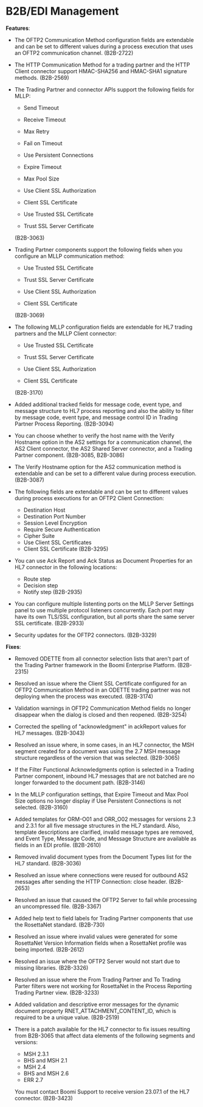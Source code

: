 # B2B/EDI Management 

<head>
  <meta name="guidename" content="Release Notes"/>
  <meta name="context" content="GUID-af2ce354-995a-4cc6-8a4a-49252ea963d4"/>
</head>


**Features**:

-   The OFTP2 Communication Method configuration fields are extendable and can be set to different values during a process execution that uses an OFTP2 communication channel. \(B2B-2722\)

-   The HTTP Communication Method for a trading partner and the HTTP Client connector support HMAC-SHA256 and HMAC-SHA1 signature methods. \(B2B-2569\)

-   The Trading Partner and connector APIs support the following fields for MLLP:

    -   Send Timeout

    -   Receive Timeout

    -   Max Retry

    -   Fail on Timeout

    -   Use Persistent Connections

    -   Expire Timeout

    -   Max Pool Size

    -   Use Client SSL Authorization

    -   Client SSL Certificate

    -   Use Trusted SSL Certificate

    -   Trust SSL Server Certificate

    \(B2B-3063\)

-   Trading Partner components support the following fields when you configure an MLLP communication method:

    -   Use Trusted SSL Certificate

    -   Trust SSL Server Certificate

    -   Use Client SSL Authorization

    -   Client SSL Certificate

    \(B2B-3069\)

-   The following MLLP configuration fields are extendable for HL7 trading partners and the MLLP Client connector:

    -   Use Trusted SSL Certificate

    -   Trust SSL Server Certificate

    -   Use Client SSL Authorization

    -   Client SSL Certificate

    \(B2B-3170\)

-   Added additional tracked fields for message code, event type, and message structure to HL7 process reporting and also the ability to filter by message code, event type, and message control ID in Trading Partner Process Reporting. \(B2B-3094\)

-   You can choose whether to verify the host name with the Verify Hostname option in the AS2 settings for a communication channel, the AS2 Client connector, the AS2 Shared Server connector, and a Trading Partner component. \(B2B-3085, B2B-3086\)

-   The Verify Hostname option for the AS2 communication method is extendable and can be set to a different value during process execution. \(B2B-3087\)

-   The following fields are extendable and can be set to different values during process executions for an OFTP2 Client Connection:

    -   Destination Host
    -   Destination Port Number
    -   Session Level Encryption
    -   Require Secure Authentication
    -   Cipher Suite
    -   Use Client SSL Certificates
    -   Client SSL Certificate
    \(B2B-3295\)

-   You can use Ack Report and Ack Status as Document Properties for an HL7 connector in the following locations:

    -   Route step
    -   Decision step
    -   Notify step
    \(B2B-2935\)

-   You can configure multiple listenting ports on the MLLP Server Settings panel to use multiple protocol listeners concurrently. Each port may have its own TLS/SSL configuration, but all ports share the same server SSL certificate. \(B2B-2933\)
-   Security updates for the OFTP2 connectors. \(B2B-3329\)

**Fixes**:

-   Removed ODETTE from all connector selection lists that aren't part of the Trading Partner framework in the Boomi Enterprise Platform. \(B2B-2315\)

-   Resolved an issue where the Client SSL Certificate configured for an OFTP2 Communication Method in an ODETTE trading partner was not deploying when the process was executed. \(B2B-3174\)

-   Validation warnings in OFTP2 Communication Method fields no longer disappear when the dialog is closed and then reopened. \(B2B-3254\)

-   Corrected the spelling of "acknowledgment" in ackReport values for HL7 messages. \(B2B-3043\)

-   Resolved an issue where, in some cases, in an HL7 connector, the MSH segment created for a document was using the 2.7 MSH message structure regardless of the version that was selected. \(B2B-3065\)

-   If the Filter Functional Acknowledgments option is selected in a Trading Partner component, inbound HL7 messages that are not batched are no longer forwarded to the document path. \(B2B-3146\)

-   In the MLLP configuration settings, that Expire Timeout and Max Pool Size options no longer display if Use Persistent Connections is not selected. \(B2B-3160\)

-   Added templates for ORM-O01 and ORR\_O02 messages for versions 2.3 and 2.3.1 for all five message structures in the HL7 standard. Also, template descriptions are clarified, invalid message types are removed, and Event Type, Message Code, and Message Structure are available as fields in an EDI profile. \(B2B-2610\)

-   Removed invalid document types from the Document Types list for the HL7 standard. \(B2B-3036\)

-   Resolved an issue where connections were reused for outbound AS2 messages after sending the HTTP Connection: close header. \(B2B-2653\)

-   Resolved an issue that caused the OFTP2 Server to fail while processing an uncompressed file. \(B2B-3367\)
-   Added help text to field labels for Trading Partner components that use the RosettaNet standard. \(B2B-730\)
-   Resolved an issue where invalid values were generated for some RosettaNet Version Information fields when a RosettaNet profile was being imported. \(B2B-2612\)
-   Resolved an issue where the OFTP2 Server would not start due to missing libraries. \(B2B-3326\)
-   Resolved an issue where the From Trading Partner and To Trading Parter filters were not working for RosettaNet in the Process Reporting Trading Partner view. \(B2B-3233\)
-   Added validation and descriptive error messages for the dynamic document property RNET\_ATTACHMENT\_CONTENT\_ID, which is required to be a unique value. \(B2B-2519\)
-   There is a patch available for the HL7 connector to fix issues resulting from B2B-3065 that affect data elements of the following segments and versions:

    -   MSH 2.3.1
    -   BHS and MSH 2.1
    -   MSH 2.4
    -   BHS and MSH 2.6
    -   ERR 2.7
    
    You must contact Boomi Support to receive version 23.07.1 of the HL7 connector. \(B2B-3423\)